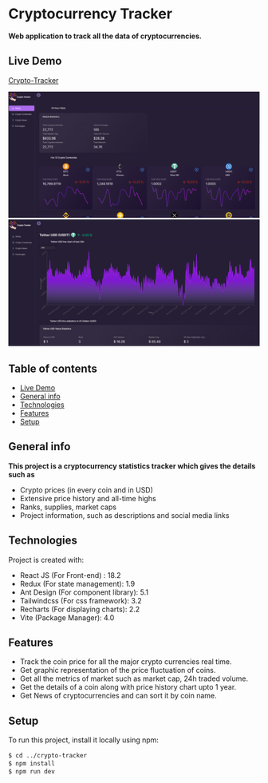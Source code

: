 # Cryptocurrency Tracker
**Web application to track all the data of cryptocurrencies.**

## Live Demo
[Crypto-Tracker](https://crypto-tracker-fayaz-b.vercel.app)

![Home Page](https://github.com/Fayaz-B/crypto-tracker/blob/main/public/home.png?raw=true)
![Coin Details Page](https://github.com/Fayaz-B/crypto-tracker/blob/main/public/details.png?raw=true)

## Table of contents
* [Live Demo](https://crypto-tracker-fayaz-b.vercel.app)
* [General info](#general-info)
* [Technologies](#technologies)
* [Features](#features)
* [Setup](#setup)

## General info
 **This project is a cryptocurrency statistics tracker which gives the details such as**
 - Crypto prices (in every coin and in USD)
 - Extensive price history and all-time highs
 - Ranks, supplies, market caps
 - Project information, such as descriptions and social media links
	
## Technologies
Project is created with:
* React JS (For Front-end) : 18.2
* Redux (For state management): 1.9
* Ant Design (For component library): 5.1
* Tailwindcss (For css framework): 3.2
* Recharts (For displaying charts): 2.2
* Vite (Package Manager): 4.0

## Features
- Track the coin price for all the major crypto currencies real time.
- Get graphic representation of the price fluctuation of coins.
- Get all the metrics of market such as market cap, 24h traded volume.
- Get the details of a coin along with price history chart upto 1 year.
- Get News of cryptocurrencies and can sort it by coin name.
	
## Setup
To run this project, install it locally using npm:

```
$ cd ../crypto-tracker
$ npm install
$ npm run dev
```
